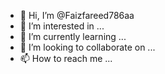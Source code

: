 - 👋 Hi, I’m @Faizfareed786aa
- 👀 I’m interested in ...
- 🌱 I’m currently learning ...
- 💞️ I’m looking to collaborate on ...
- 📫 How to reach me ...

<!---
Faizfareed786aa/Faizfareed786aa is a ✨ special ✨ repository because its `README.md` (this file) appears on your GitHub profile.
You can click the Preview link to take a look at your changes.
--->
